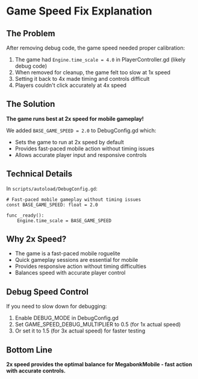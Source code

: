 # Game Speed Fix Explanation

## The Problem
After removing debug code, the game speed needed proper calibration:

1. The game had `Engine.time_scale = 4.0` in PlayerController.gd (likely debug code)
2. When removed for cleanup, the game felt too slow at 1x speed
3. Setting it back to 4x made timing and controls difficult
4. Players couldn't click accurately at 4x speed

## The Solution
**The game runs best at 2x speed for mobile gameplay!**

We added `BASE_GAME_SPEED = 2.0` to DebugConfig.gd which:
- Sets the game to run at 2x speed by default
- Provides fast-paced mobile action without timing issues
- Allows accurate player input and responsive controls

## Technical Details

In `scripts/autoload/DebugConfig.gd`:
```gdscript
# Fast-paced mobile gameplay without timing issues
const BASE_GAME_SPEED: float = 2.0

func _ready():
    Engine.time_scale = BASE_GAME_SPEED
```

## Why 2x Speed?
- The game is a fast-paced mobile roguelite
- Quick gameplay sessions are essential for mobile
- Provides responsive action without timing difficulties
- Balances speed with accurate player control

## Debug Speed Control
If you need to slow down for debugging:
1. Enable DEBUG_MODE in DebugConfig.gd
2. Set GAME_SPEED_DEBUG_MULTIPLIER to 0.5 (for 1x actual speed)
3. Or set it to 1.5 (for 3x actual speed) for faster testing

## Bottom Line
**2x speed provides the optimal balance for MegabonkMobile - fast action with accurate controls.**